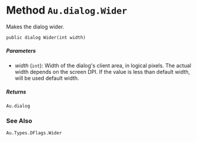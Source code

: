 # Method `Au.dialog.Wider`

Makes the dialog wider.

```
public dialog Wider(int width)
```

##### Parameters

- *width*  (`int`):
    Width of the dialog's client area, in logical pixels. The actual width depends on the screen DPI. If the value is less than default width, will be used default width.

##### Returns

`Au.dialog`

### See Also

`Au.Types.DFlags.Wider`
